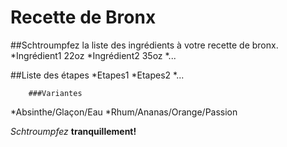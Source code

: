 # Recette de Bronx

##Schtroumpfez la liste des ingrédients à votre recette de bronx.
	*Ingrédient1 22oz
	*Ingrédient2 35oz
        *... 

##Liste des étapes
*Etapes1
*Etapes2
*...

 		###Variantes
*Absinthe/Glaçon/Eau
*Rhum/Ananas/Orange/Passion

*Schtroumpfez* **tranquillement!**
